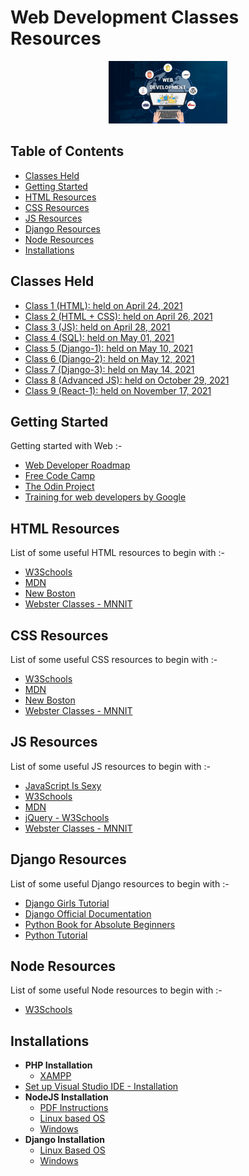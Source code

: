 # Web Development Classes Resources
<div align="center"><img src="./web_dev_image.jpeg" height="100"/></div>

## Table of Contents
- [Classes Held](#classes-held)
- [Getting Started](#getting-started)
- [HTML Resources](#html-resources)
- [CSS Resources](#css-resources)
- [JS Resources](#js-resources)
- [Django Resources](#django-resources)
- [Node Resources](#node-resources)
- [Installations](#installations)

## Classes Held

- [Class 1 (HTML): held on April 24, 2021](./2021_04_24_WebClass-1)
- [Class 2 (HTML + CSS): held on April 26, 2021](./2021_04_26_WebClass-2)
- [Class 3 (JS): held on April 28, 2021](./2021_04_28_WebClass-3)
- [Class 4 (SQL): held on May 01, 2021](./2021_05_01_WebClass-4)
- [Class 5 (Django-1): held on May 10, 2021](./2021_05_10_WebClass-5)
- [Class 6 (Django-2): held on May 12, 2021](./2021_05_12_WebClass-6)
- [Class 7 (Django-3): held on May 14, 2021](./2021_05_14_WebClass-7)
- [Class 8 (Advanced JS): held on October 29, 2021](./2021_10_29_WebClass-8)
- [Class 9 (React-1): held on November 17, 2021](./2021_11_17_WebClass-9)

## Getting Started
Getting started with Web :-

* [Web Developer Roadmap](https://github.com/CC-MNNIT/developer-roadmap)
* [Free Code Camp](https://learn.freecodecamp.org/)
* [The Odin Project](https://www.theodinproject.com/courses/)
* [Training for web developers by Google](https://developers.google.com/training/)

## HTML Resources
List of some useful HTML resources to begin with :-

* [W3Schools](https://www.w3schools.com/html/)
* [MDN](https://developer.mozilla.org/en-US/docs/Web/HTML)
* [New Boston](https://www.youtube.com/playlist?list=PL081AC329706B2953)
* [Webster Classes - MNNIT](https://github.com/CC-MNNIT/2018-19-Classes/tree/master/WebDev)

## CSS Resources
List of some useful CSS resources to begin with :-

* [W3Schools](https://www.w3schools.com/css/default.asp)
* [MDN](https://developer.mozilla.org/en-US/docs/Web/CSS)
* [New Boston](https://www.youtube.com/playlist?list=PL4365CEFCE3DC35D1)
* [Webster Classes - MNNIT](https://github.com/CC-MNNIT/2018-19-Classes/tree/master/WebDev)

## JS Resources
List of some useful JS resources to begin with :-

* [JavaScript Is Sexy](http://javascriptissexy.com/16-javascript-concepts-you-must-know-well/)
* [W3Schools](https://www.w3schools.com/js/default.asp)
* [MDN](https://developer.mozilla.org/en-US/docs/Web/JavaScript)
* [jQuery - W3Schools](https://www.w3schools.com/jquery/default.asp)
* [Webster Classes - MNNIT](https://github.com/CC-MNNIT/2018-19-Classes/tree/master/WebDev)

## Django Resources
List of some useful Django resources to begin with :-

* [Django Girls Tutorial](https://tutorial.djangogirls.org/en/)
* [Django Official Documentation](https://docs.djangoproject.com/en/3.2/intro/)
* [Python Book for Absolute Beginners](https://drive.google.com/file/d/1bopnZt5DqgIzwx2BR1uMYBXk8-6HKmDK/view?usp=sharing)
* [Python Tutorial](https://www.youtube.com/watch?v=YYXdXT2l-Gg&list=PL-osiE80TeTskrapNbzXhwoFUiLCjGgY7)

## Node Resources
List of some useful Node resources to begin with :-

* [W3Schools](https://www.w3schools.com/nodejs/)

## Installations
* __PHP Installation__
	- [XAMPP](https://www.apachefriends.org/download.html)
* [Set up Visual Studio IDE -  Installation](https://code.visualstudio.com/docs/setup/setup-overview)
* __NodeJS Installation__
	- [PDF Instructions](https://github.com/CC-MNNIT/2020-21-Classes/blob/master/WebD/Installation%20Guide.pdf)
	- [Linux based OS](https://nodejs.org/en/download/package-manager/)
	- [Windows](https://nodejs.org/en/download/)
* __Django Installation__
	- [Linux Based OS](https://drive.google.com/open?id=1a349WG01xBNShJzYnYwrT5L5Lshhnxc9)
	- [Windows](https://drive.google.com/open?id=1ZvUfMq82X8B0SSfvpQoBsdAoAE99oHG5)
